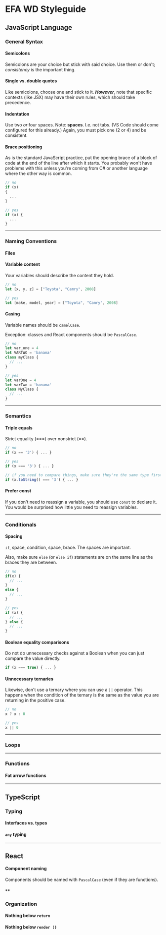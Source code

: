 # EFA WD Styleguide

## JavaScript Language


### General Syntax

#### **Semicolons**

Semicolons are your choice but stick with said choice. Use them or don't; *consistency* is the important thing.

#### **Single vs. double quotes**

Like semicolons, choose one and stick to it.
***However***, note that specific contexts (like JSX) may have their own rules,
which should take precedence.

#### **Indentation**

Use two *or* four spaces. Note: **spaces**. I.e. not tabs. (VS Code should come configured for this already.)
Again, you must pick one (2 or 4) and be consistent.


#### **Brace positioning**

As is the standard JavaScript practice, put the opening brace of a block of code
at the end of the line after which it starts.
You probably won't have problems with this unless you're coming from C# or another language where the other way is common.

```js
// no
if (x)
{
  ...
}

// yes
if (x) {
  ...
}
```

-------------------------------------------------------------------------------
### Naming Conventions


#### **Files**



#### **Variable content**

Your variables should describe the content they hold.

```js
// no
let [x, y, z] = ["Toyota", "Camry", 2008]

// yes
let [make, model, year] = ["Toyota", "Camry", 2008]
```

#### **Casing**

Variable names should be `camelCase`.

Exception: classes and React components should be `PascalCase`.

```js
// no
let var_one = 4
let VARTWO = 'banana'
class myClass {
  // ...
}

// yes
let varOne = 4
let varTwo = 'banana'
class MyClass {
  // ...
}
```


-------------------------------------------------------------------------------
### Semantics

#### **Triple equals**

Strict equality (===) over nonstrict (==).

```js
// no
if (x == '3') { ... }

// yes
if (x === '3') { ... }

// if you need to compare things, make sure they're the same type first
if (x.toString() === '3') { ... }
```

#### **Prefer const**

If you don't need to reassign a variable, you should use `const` to declare it.
You would be surprised how little you need to reassign variables.




-------------------------------------------------------------------------------
### Conditionals



#### **Spacing**

`if`, space, condition, space, brace. The spaces are important.

Also, make sure `else` (or `else if`) statements are on the same line as the braces they are between.

```js
// no
if(x) {
  // ...
}
else {
  // ...
}

// yes
if (x) {
  // ...
} else {
  // ...
}
```



#### **Boolean equality comparisons**

Do not do unnecessary checks against a Boolean when you can just compare the value directly.

```js
if (x === true) { ... }
```


#### **Unnecessary ternaries**

Likewise, don't use a ternary where you can use a `||` operator.
This happens when the condition of the ternary is the same as the value you are returning in the positive case.

```js
// no
x ? x : 0

// yes
x || 0
```

-------------------------------------------------------------------------------
### Loops




-------------------------------------------------------------------------------
### Functions

#### **Fat arrow functions**









-------------------------------------------------------------------------------
## TypeScript

### Typing

#### **Interfaces vs. types**



#### **`any` typing**







-------------------------------------------------------------------------------
## React

#### **Component naming**

Components should be named with `PascalCase` (even if they are functions).

#### **


### Organization

#### **Nothing below `return`**

#### **Nothing below `render ()`**